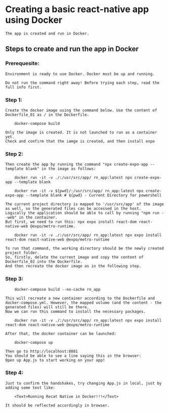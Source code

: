 # Creating a basic react-native app using Docker
    The app is created and run in Docker.

## Steps to create and run the app in Docker
### Prerequesite:
    Environment is ready to use Docker. Docker must be up and running.

    Do not run the command right away! Before trying each step, read the full info first. 
### Step 1:
    Create the docker image using the command below. Use the content of Dockerfile_01 as / in the Dockerfile.
```
    docker-compose build
```
    Only the image is created. It is not launched to run as a container yet.
    Check and confirm that the iamge is created, and then install expo
### Step 2:
    Then create the app by running the command "npx create-expo-app --template blank" in the image as follows:
```
    docker run -it -v ./:/usr/src/app/ rn_app:latest npx create-expo-app --template blank
```
```
    docker run -it -v ${pwd}/:/usr/src/app/ rn_app:latest npx create-expo-app --template blank # ${pwd} - Current Directory for powershell
```
    
    The current project directory is mapped to '/usr/src/app' of the image as well, so the generated files can be accessed in the host.
    Logically the application should be able to call by running "npm run --web" in the container.
    But first, we need to run this: npx expo install react-dom react-native-web @expo/metro-runtime.
```
    docker run -it -v ./:/usr/src/app/ rn_app:latest npx expo install react-dom react-native-web @expo/metro-runtime
```
    To run that command, the working directory should be the newly created project folder.
    So, firstly, delete the current image and copy the content of Dockerfile_02 into the Dockerfile.
    And then recreate the docker image as in the following step.
### Step 3: 
```
    docker-compose build --no-cache rn_app  
```
    This will recreate a new container according to the Dockerfile and docker-compose.yml. However, the mapped volume (and the content - the generated files) will still be there.
    Now we can run this command to install the necessary packages.
```
    docker run -it -v ./:/usr/src/app/ rn_app:latest npx expo install react-dom react-native-web @expo/metro-runtime
```
    After that, the docker container can be launched:
```
    docker-compose up
```
    Then go to http://localhost:8081
    You should be able to see a line saying this in the browser:
    Open up App.js to start working on your app!
### Step 4:
    Just to confirm the handshakes, try changing App.js in local, just by adding some text like:
```
    <Text>Running Recat Native in Docker!!!</Text>
```
    It should be reflected accordingly in browser.
